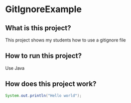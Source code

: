 # GitIgnoreExample

## What is this project?

This project shows my students how to use a gitignore file

## How to run this project?

Use Java

## How does this project work?

```java
System.out.println("Hello world");
```